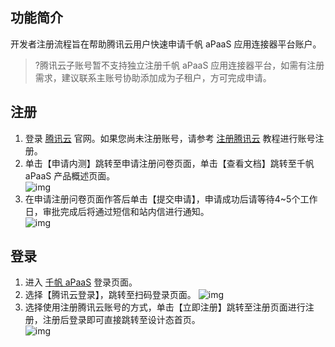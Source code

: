 ## 功能简介
开发者注册流程旨在帮助腾讯云用户快速申请千帆 aPaaS 应用连接器平台账户。
>?腾讯云子账号暂不支持独立注册千帆 aPaaS 应用连接器平台，如需有注册需求，建议联系主账号协助添加成为子租户，方可完成申请。


## 注册
1. 登录 [腾讯云](https://cloud.tencent.com/) 官网。如果您尚未注册账号，请参考 [注册腾讯云](https://www.qcloud.com/document/product/378/8415) 教程进行账号注册。
2. 单击【申请内测】跳转至申请注册问卷页面，单击【查看文档】跳转至千帆 aPaaS 产品概述页面。          
  ![img](https://main.qcloudimg.com/raw/27845dd89913dbee263be0f4f296e96b.png)        
3. 在申请注册问卷页面作答后单击【提交申请】，申请成功后请等待4~5个工作日，审批完成后将通过短信和站内信进行通知。        
  ![img](https://main.qcloudimg.com/raw/d265b392620f98b2223255e80f99954a.png)        

## 登录
1. 进入 [千帆 aPaaS](https://apaas-pro.cloud.tencent.com/sign/in) 登录页面。
2. 选择【腾讯云登录】，跳转至扫码登录页面。
![img](https://main.qcloudimg.com/raw/ae27929ce80f6f075fda5fb6171e7096.png)        
3. 选择使用注册腾讯云账号的方式，单击【立即注册】跳转至注册页面进行注册，注册后登录即可直接跳转至设计态首页。                
 ![img](https://main.qcloudimg.com/raw/e7b7fe28cfeae758c6684273ad96e927.png)        
